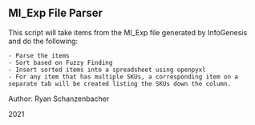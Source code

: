 ## MI_Exp File Parser

This script will take items from the MI_Exp file generated by InfoGenesis and do the following:

    - Parse the items
    - Sort based on Fuzzy Finding
    - Insert sorted items into a spreadsheet using openpyxl
    - For any item that has multiple SKUs, a corresponding item on a separate tab will be created listing the SKUs down the column.

Author: Ryan Schanzenbacher

2021
